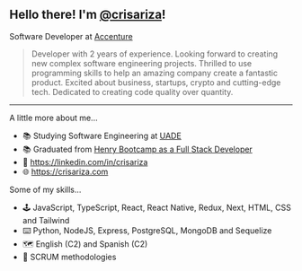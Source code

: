 ## Hello there! I'm <a href="https://crisariza.com/">@crisariza</a>!
Software Developer at <a href="https://accenture.com/">Accenture</a>

> Developer with 2 years of experience. Looking forward to creating new complex software engineering projects. Thrilled to use programming skills to help an amazing company create a fantastic product. Excited about business, startups, crypto and cutting-edge tech. Dedicated to creating code quality over quantity.
-----------
A little more about me...

- 📚 Studying Software Engineering at <a href="https://www.soyhenry.com/">UADE</a>
- 📚 Graduated from <a href="https://www.soyhenry.com/">Henry Bootcamp as a Full Stack Developer</a>
- 👔 https://linkedin.com/in/crisariza
- 🌐 https://crisariza.com

Some of my skills...

- 🕹️ JavaScript, TypeScript, React, React Native, Redux, Next, HTML, CSS and Tailwind
- ⌨️ Python, NodeJS, Express, PostgreSQL, MongoDB and Sequelize
- 🗺️ English (C2) and Spanish (C2)
- 💬 SCRUM methodologies
